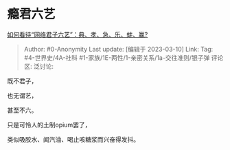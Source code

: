 # 瘾君六艺
[如何看待“网络君子六艺”：典、孝、急、乐、蚌、赢?](https://www.zhihu.com/question/547494471/answer/2929284590)

> Author: #0-Anonymity
> Last update: [编辑于 2023-03-10]
> Link:
> Tag: #4-世界史/4A-社科 #1-家族/1E-两性/1-亲密关系/1a-交往准则/银子弹
> 评论区:
> 泛讨论:

既不君子，

也无谓艺，

甚至不六。

只是可怜人的土制opium罢了，

类似吸胶水、闻汽油、喝止咳糖浆而兴奋得发抖。
